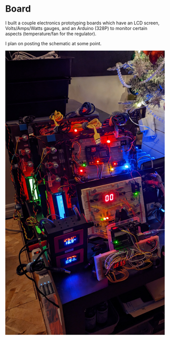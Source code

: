 # Board

I built a couple electronics prototyping boards which have an LCD screen, Volts/Amps/Watts gauges, and an Arduino (328P) to monitor certain aspects (temperature/fan for the regulator).

I plan on posting the schematic at some point.

![Boards](Boards.jpg)
